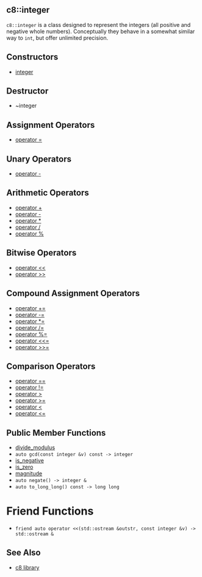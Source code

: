 ## c8::integer ##

`c8::integer` is a class designed to represent the integers (all positive and negative whole numbers).  Conceptually they behave in a somewhat similar way to `int`, but offer unlimited precision.

## Constructors ##

* [integer](c8_integer_integer)

## Destructor ##

* ~integer

## Assignment Operators ##

* [operator =](c8_integer_operator_eq)

## Unary Operators ##

* [operator -](c8_integer_operator_unary_mi)

## Arithmetic Operators ##

* [operator +](c8_integer_operator_pl)
* [operator -](c8_integer_operator_mi)
* [operator *](c8_integer_operator_mu)
* [operator /](c8_integer_operator_di)
* [operator %](c8_integer_operator_mo)

## Bitwise Operators ##

* [operator &lt;&lt;](c8_integer_operator_ltlt)
* [operator >>](c8_integer_operator_gtgt)

## Compound Assignment Operators ##

* [operator +=](c8_integer_operator_pleq)
* [operator -=](c8_integer_operator_mieq)
* [operator *=](c8_integer_operator_mueq)
* [operator /=](c8_integer_operator_dieq)
* [operator %=](c8_integer_operator_moeq)
* [operator &lt;&lt;=](c8_integer_operator_ltlteq)
* [operator >>=](c8_integer_operator_gtgteq)

## Comparison Operators ##

* [operator ==](c8_integer_operator_eqeq)
* [operator !=](c8_integer_operator_exeq)
* [operator >](c8_integer_operator_gt)
* [operator >=](c8_integer_operator_gteq)
* [operator &lt;](c8_integer_operator_lt)
* [operator &lt;=](c8_integer_operator_lteq)

## Public Member Functions ##

* [divide\_modulus](c8_integer_divide_modulus)
* `auto gcd(const integer &v) const -> integer`
* [is\_negative](c8_integer_is_negative)
* [is\_zero](c8_integer_is_zero)
* [magnitude](c8_integer_magnitude)
* `auto negate() -> integer &`
* `auto to_long_long() const -> long long`

# Friend Functions ##

* `friend auto operator <<(std::ostream &outstr, const integer &v) -> std::ostream &`

## See Also ##

* [c8 library](c8)


